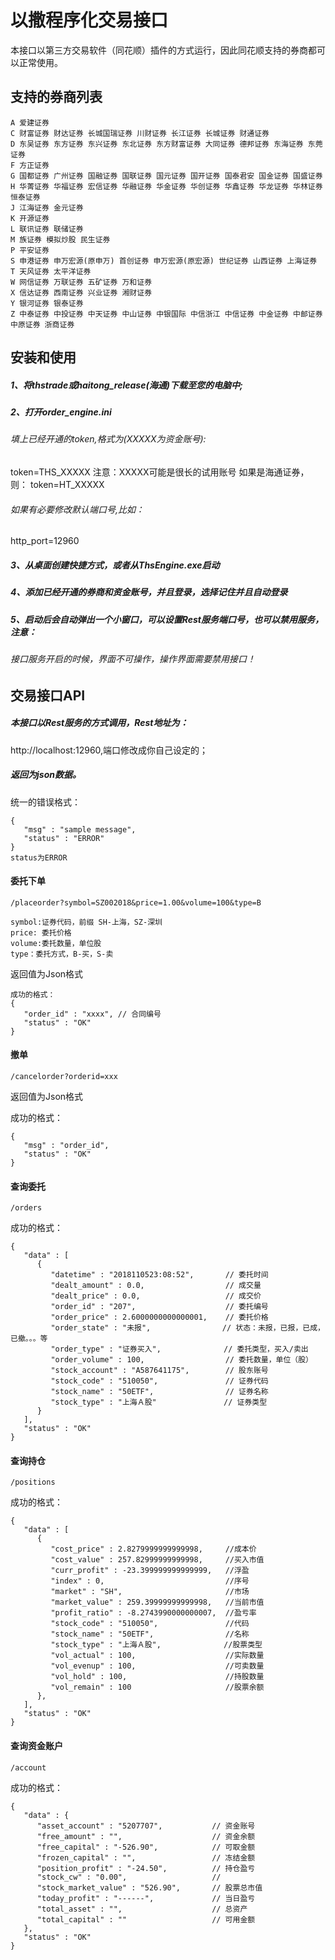 # 以撒程序化交易接口
本接口以第三方交易软件（同花顺）插件的方式运行，因此同花顺支持的券商都可以正常使用。
## 支持的券商列表
```
A 爱建证券 
C 财富证券 财达证券 长城国瑞证券 川财证券 长江证券 长城证券 财通证券 
D 东吴证券 东方证券 东兴证券 东北证券 东方财富证券 大同证券 德邦证券 东海证券 东莞证券 
F 方正证券 
G 国都证券 广州证券 国融证券 国联证券 国元证券 国开证券 国泰君安 国金证券 国盛证券 
H 华菁证券 华福证券 宏信证券 华融证券 华金证券 华创证券 华鑫证券 华龙证券 华林证券 恒泰证券 
J 江海证券 金元证券 
K 开源证券 
L 联讯证券 联储证券 
M 族证券 模拟炒股 民生证券 
P 平安证券 
S 申港证券 申万宏源(原申万) 首创证券 申万宏源(原宏源) 世纪证券 山西证券 上海证券 
T 天风证券 太平洋证券 
W 网信证券 万联证券 五矿证券 万和证券 
X 信达证券 西南证券 兴业证券 湘财证券 
Y 银河证券 银泰证券 
Z 中泰证券 中投证券 中天证券 中山证券 中银国际 中信浙江 中信证券 中金证券 中邮证券 中原证券 浙商证券
```
## 安装和使用
##### 1、将thstrade或haitong_release(海通)下载至您的电脑中;
##### 2、打开order_engine.ini
###### 填上已经开通的token,格式为(XXXXX为资金账号):
token=THS_XXXXX
注意：XXXXX可能是很长的试用账号
如果是海通证券，则：
token=HT_XXXXX
###### 如果有必要修改默认端口号,比如：
http_port=12960
##### 3、从桌面创建快捷方式，或者从ThsEngine.exe启动
##### 4、添加已经开通的券商和资金账号，并且登录，选择记住并且自动登录
##### 5、启动后会自动弹出一个小窗口，可以设置Rest服务端口号，也可以禁用服务，注意：
###### 接口服务开启的时候，界面不可操作，操作界面需要禁用接口！
## 交易接口API
##### 本接口以Rest服务的方式调用，Rest地址为：
http://localhost:12960,端口修改成你自己设定的；

##### 返回为json数据。
统一的错误格式：
```
{
   "msg" : "sample message",
   "status" : "ERROR"
}
status为ERROR
```
#### 委托下单
```
/placeorder?symbol=SZ002018&price=1.00&volume=100&type=B
```
```
symbol:证券代码，前缀 SH-上海，SZ-深圳
price: 委托价格
volume:委托数量，单位股
type：委托方式，B-买，S-卖
```
返回值为Json格式
```
成功的格式：
{
   "order_id" : "xxxx", // 合同编号
   "status" : "OK"
}
```
#### 撤单
```
/cancelorder?orderid=xxx
```
返回值为Json格式

成功的格式：
```
{
   "msg" : "order_id",
   "status" : "OK"
}
```
#### 查询委托
```
/orders
```
成功的格式：
```
{
   "data" : [
      {
         "datetime" : "2018110523:08:52",       // 委托时间
         "dealt_amount" : 0.0,                  // 成交量
         "dealt_price" : 0.0,                   // 成交价
         "order_id" : "207",                    // 委托编号
         "order_price" : 2.6000000000000001,    // 委托价格
         "order_state" : "未报",                // 状态：未报，已报，已成，已撤。。。等
         "order_type" : "证券买入",              // 委托类型，买入/卖出
         "order_volume" : 100,                  // 委托数量，单位（股）
         "stock_account" : "A587641175",        // 股东账号  
         "stock_code" : "510050",               // 证券代码
         "stock_name" : "50ETF",                // 证券名称
         "stock_type" : "上海Ａ股"               // 证券类型
      }
   ],
   "status" : "OK"
}
```
#### 查询持仓
```
/positions
```
成功的格式：
```
{
   "data" : [
      {
         "cost_price" : 2.8279999999999998,     //成本价
         "cost_value" : 257.82999999999998,     //买入市值
         "curr_profit" : -23.399999999999999,   //浮盈
         "index" : 0,                           //序号
         "market" : "SH",                       //市场
         "market_value" : 259.39999999999998,   //当前市值
         "profit_ratio" : -8.2743990000000007,  //盈亏率
         "stock_code" : "510050",               //代码
         "stock_name" : "50ETF",                //名称
         "stock_type" : "上海Ａ股",              //股票类型
         "vol_actual" : 100,                    //实际数量
         "vol_evenup" : 100,                    //可卖数量
         "vol_hold" : 100,                      //持股数量
         "vol_remain" : 100                     //股票余额
      },
   ],
   "status" : "OK"
}
```
#### 查询资金账户
```
/account	
```
成功的格式：
```
{
   "data" : {
      "asset_account" : "5207707",           // 资金账号
      "free_amount" : "",                    // 资金余额
      "free_capital" : "-526.90",            // 可取金额
      "frozen_capital" : "",                 // 冻结金额
      "position_profit" : "-24.50",          // 持仓盈亏
      "stock_cw" : "0.00",                   // 
      "stock_market_value" : "526.90",       // 股票总市值
      "today_profit" : "------",             // 当日盈亏
      "total_asset" : "",                    // 总资产
      "total_capital" : ""                   // 可用金额
   },
   "status" : "OK"
}
```
